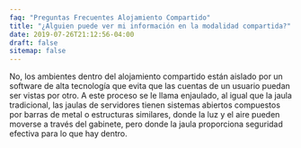 ```yaml
---
faq: "Preguntas Frecuentes Alojamiento Compartido"
title: "¿Alguien puede ver mi información en la modalidad compartida?"
date: 2019-07-26T21:12:56-04:00
draft: false
sitemap: false
---
```


No, los ambientes dentro del alojamiento compartido están aislado por un software de alta tecnología que evita que las cuentas de un usuario puedan ser vistas por otro. A este proceso se le llama enjaulado, al igual que la jaula tradicional, las jaulas de servidores tienen sistemas abiertos compuestos por barras de metal o estructuras similares, donde la luz y el aire pueden moverse a través del gabinete, pero donde la jaula proporciona seguridad efectiva para lo que hay dentro.
